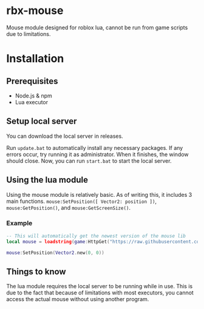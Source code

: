 # rbx-mouse
Mouse module designed for roblox lua, cannot be run from game scripts due to limitations.

# Installation
## Prerequisites
- Node.js & npm
- Lua executor

## Setup local server
You can download the local server in releases.

Run `update.bat` to automatically install any necessary packages. If any errors occur, try running it as administrator.
When it finishes, the window should close.
Now, you can run `start.bat` to start the local server.

## Using the lua module
Using the mouse module is relatively basic. As of writing this, it includes 3 main functions.
`mouse:SetPosition([ Vector2: position ])`, `mouse:GetPosition()`, and `mouse:GetScreenSize()`.

### Example
```lua
-- This will automatically get the newest version of the mouse lib
local mouse = loadstring(game:HttpGet("https://raw.githubusercontent.com/astriaInight/rbx-mouse/main/lua-lib/mouse.lua"))()

mouse:SetPosition(Vector2.new(0, 0))
```

## Things to know
The lua module requires the local server to be running while in use.
This is due to the fact that because of limitations with most executors, you cannot access the actual mouse without using another program.
